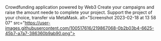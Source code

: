 Crowdfunding application powered by Web3
Create your campaigns and raise the amount neede to complete your project.
Support the project of your choice, transfer via MetaMask.
alt="Screenshot 2023-02-18 at 13 58 07" src="https://user-images.githubusercontent.com/100517616/219867068-0b2b03b4-6625-45b7-a7a7-386360b9ab90.png">
